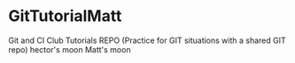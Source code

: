 # GitTutorialMatt
Git and CI Club Tutorials REPO (Practice for GIT situations with a shared GIT repo)
hector's moon
Matt's moon